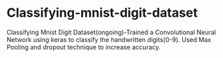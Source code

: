 # Classifying-mnist-digit-dataset
Classifying Mnist Digit Dataset(ongoing)-Trained a Convolutional Neural Network using keras to classify the handwritten digits(0-9). Used Max Pooling and dropout technique to increase accuracy.
